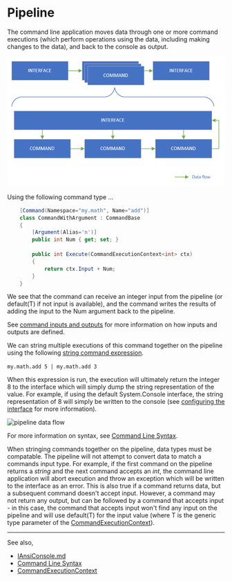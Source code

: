 # Pipeline
The command line application moves data through one or more command executions (which perform operations using the data, including making changes to the data), and back to the console as output.

![pipeline data flow](img/pipeline-dataflow.png)

Using the following command type ...

```cs
    [Command(Namespace="my.math", Name="add")]
    class CommandWithArgument : CommandBase
    {
        [Argument(Alias='n')]
        public int Num { get; set; }

        public int Execute(CommandExecutionContext<int> ctx)
        {
            return ctx.Input + Num;
        }
    }
```

We see that the command can receive an integer input from the pipeline (or default(T) if not input is available), and the command writes the results of adding the input to the Num argument back to the pipeline.

See [command inputs and outputs](Commands.md#inputs-and-outputs) for more information on how inputs and outputs are defined.

We can string multiple executions of this command together on the pipeline using the following [string command expression](CommandSyntax.md).

```my.math.add 5 | my.math.add 3```

When this expression is run, the execution will ultimately return the integer  8 to the interface which will simply dump the string representation of the value. For example, if using the default System.Console interface, the string representation of 8 will simply be written to the console (see [configuring the interface](CommandLineApplicationBuilder.md#configuring-the-interface) for more information).

![pipeline data flow](img/pipeline-dataflow-ex-add.png)


For more information on syntax, see [Command Line Syntax](CommandSyntax.md).

When stringing commands together on the pipeline, data types must be compatable. The pipeline will not attempt to convert data to match a commands input type. For example, if the first command on the pipeline returns a *string* and the next command accepts an *int*, the command line application will abort execution and throw an exception which will be written to the interface as an error. This is also true if a command returns data, but a subsequent command doesn't accept input. However, a command may not return any output, but can be followed by a command that accepts input - in this case, the command that accepts input won't find any input on the pipeline and will use default(T) for the input value (where T is the generic type parameter of the [CommandExecutionContext](CommandExecutionContext.md)).

---
See also,

- [IAnsiConsole.md](IInterface.md)
- [Command Line Syntax](CommandSyntax.md)
- [CommandExecutionContext](CommandExecutionContext.md)


